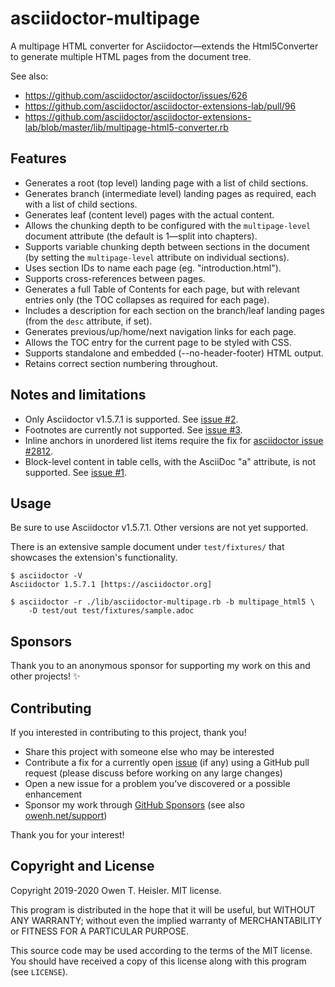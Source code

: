 # asciidoctor-multipage

A multipage HTML converter for Asciidoctor—extends the Html5Converter to
generate multiple HTML pages from the document tree.

See also:

- <https://github.com/asciidoctor/asciidoctor/issues/626>
- <https://github.com/asciidoctor/asciidoctor-extensions-lab/pull/96>
- <https://github.com/asciidoctor/asciidoctor-extensions-lab/blob/master/lib/multipage-html5-converter.rb>

## Features

- Generates a root (top level) landing page with a list of child sections.
- Generates branch (intermediate level) landing pages as required, each with
  a list of child sections.
- Generates leaf (content level) pages with the actual content.
- Allows the chunking depth to be configured with the `multipage-level`
  document attribute (the default is 1—split into chapters).
- Supports variable chunking depth between sections in the document (by
  setting the `multipage-level` attribute on individual sections).
- Uses section IDs to name each page (eg. "introduction.html").
- Supports cross-references between pages.
- Generates a full Table of Contents for each page, but with relevant entries
  only (the TOC collapses as required for each page).
- Includes a description for each section on the branch/leaf landing pages
  (from the `desc` attribute, if set).
- Generates previous/up/home/next navigation links for each page.
- Allows the TOC entry for the current page to be styled with CSS.
- Supports standalone and embedded (--no-header-footer) HTML output.
- Retains correct section numbering throughout.

## Notes and limitations

- Only Asciidoctor v1.5.7.1 is supported. See [issue
  #2](https://github.com/owenh000/asciidoctor-multipage/issues/2).
- Footnotes are currently not supported. See [issue
  #3](https://github.com/owenh000/asciidoctor-multipage/issues/3).
- Inline anchors in unordered list items require the fix for [asciidoctor issue
  #2812](https://github.com/asciidoctor/asciidoctor/issues/2812).
- Block-level content in table cells, with the AsciiDoc "a" attribute, is not
  supported. See [issue
  #1](https://github.com/owenh000/asciidoctor-multipage/issues/1).

## Usage

Be sure to use Asciidoctor v1.5.7.1. Other versions are not yet supported.

There is an extensive sample document under `test/fixtures/` that showcases the
extension's functionality.

```
$ asciidoctor -V
Asciidoctor 1.5.7.1 [https://asciidoctor.org]

$ asciidoctor -r ./lib/asciidoctor-multipage.rb -b multipage_html5 \
    -D test/out test/fixtures/sample.adoc
```

## Sponsors

Thank you to an anonymous sponsor for supporting my work on this and other
projects! ✨

## Contributing

If you interested in contributing to this project, thank you!

- Share this project with someone else who may be interested
- Contribute a fix for a currently open
  [issue](https://github.com/owenh000/asciidoctor-multipage/issues) (if any)
  using a GitHub pull request (please discuss before working on any large
  changes)
- Open a new issue for a problem you've discovered or a possible enhancement
- Sponsor my work through [GitHub Sponsors](https://github.com/owenh000) (see
  also [owenh.net/support](https://owenh.net/support))

Thank you for your interest!

## Copyright and License

Copyright 2019-2020 Owen T. Heisler. MIT license.

This program is distributed in the hope that it will be useful, but
WITHOUT ANY WARRANTY; without even the implied warranty of
MERCHANTABILITY or FITNESS FOR A PARTICULAR PURPOSE.

This source code may be used according to the terms of the MIT license. You
should have received a copy of this license along with this program (see
`LICENSE`).
